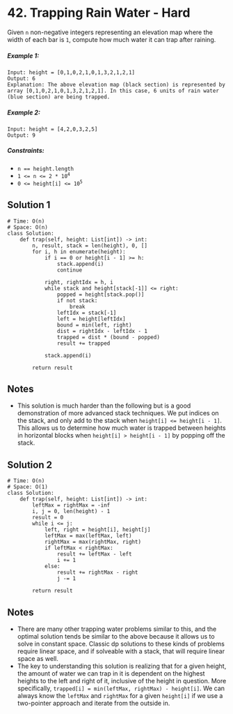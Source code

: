 # 42. Trapping Rain Water - Hard

Given `n` non-negative integers representing an elevation map where the width of each bar is `1`, compute how much water it can trap after raining.

##### Example 1:

```
Input: height = [0,1,0,2,1,0,1,3,2,1,2,1]
Output: 6
Explanation: The above elevation map (black section) is represented by array [0,1,0,2,1,0,1,3,2,1,2,1]. In this case, 6 units of rain water (blue section) are being trapped.
```

##### Example 2:

```
Input: height = [4,2,0,3,2,5]
Output: 9
```

##### Constraints:

- `n == height.length`
- <code>1 <= n <= 2 * 10<sup>4</sup></code>
- <code>0 <= height[i] <= 10<sup>5</sup></code>

## Solution 1

```
# Time: O(n)
# Space: O(n)
class Solution:
    def trap(self, height: List[int]) -> int:
        n, result, stack = len(height), 0, []
        for i, h in enumerate(height):
            if i == 0 or height[i - 1] >= h:
                stack.append(i)
                continue
            
            right, rightIdx = h, i
            while stack and height[stack[-1]] <= right:
                popped = height[stack.pop()]
                if not stack:
                    break
                leftIdx = stack[-1]
                left = height[leftIdx]
                bound = min(left, right)
                dist = rightIdx - leftIdx - 1
                trapped = dist * (bound - popped)
                result += trapped
            
            stack.append(i)
            
        return result
```

## Notes
- This solution is much harder than the following but is a good demonstration of more advanced stack techniques. We put indices on the stack, and only add to the stack when `height[i] <= height[i - 1]`. This allows us to determine how much water is trapped between heights in horizontal blocks when `height[i] > height[i - 1]` by popping off the stack.

## Solution 2

```
# Time: O(n)
# Space: O(1)
class Solution:
    def trap(self, height: List[int]) -> int:
        leftMax = rightMax = -inf
        i, j = 0, len(height) - 1
        result = 0
        while i <= j:
            left, right = height[i], height[j]
            leftMax = max(leftMax, left)
            rightMax = max(rightMax, right)
            if leftMax < rightMax:
                result += leftMax - left
                i += 1
            else:
                result += rightMax - right
                j -= 1
                
        return result
```

## Notes
- There are many other trapping water problems similar to this, and the optimal solution tends be similar to the above because it allows us to solve in constant space. Classic dp solutions to these kinds of problems require linear space, and if solveable with a stack, that will require linear space as well.
- The key to understanding this solution is realizing that for a given height, the amount of water we can trap in it is dependent on the highest heights to the left and right of it, inclusive of the height in question. More specifically, `trapped[i] = min(leftMax, rightMax) - height[i]`. We can always know the `leftMax` and `rightMax` for a given `height[i]` if we use a two-pointer approach and iterate from the outside in.